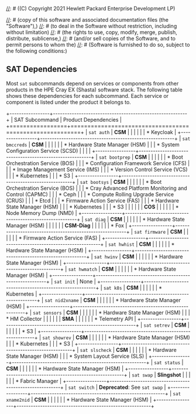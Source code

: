 [//]: # ((C) Copyright 2021 Hewlett Packard Enterprise Development LP)

[//]: # (Permission is hereby granted, free of charge, to any person obtaining a)
[//]: # (copy of this software and associated documentation files (the "Software"),)
[//]: # (to deal in the Software without restriction, including without limitation)
[//]: # (the rights to use, copy, modify, merge, publish, distribute, sublicense,)
[//]: # (and/or sell copies of the Software, and to permit persons to whom the)
[//]: # (Software is furnished to do so, subject to the following conditions:)

[//]: # (The above copyright notice and this permission notice shall be included)
[//]: # (in all copies or substantial portions of the Software.)

[//]: # (THE SOFTWARE IS PROVIDED "AS IS", WITHOUT WARRANTY OF ANY KIND, EXPRESS OR)
[//]: # (IMPLIED, INCLUDING BUT NOT LIMITED TO THE WARRANTIES OF MERCHANTABILITY,)
[//]: # (FITNESS FOR A PARTICULAR PURPOSE AND NONINFRINGEMENT. IN NO EVENT SHALL)
[//]: # (THE AUTHORS OR COPYRIGHT HOLDERS BE LIABLE FOR ANY CLAIM, DAMAGES OR)
[//]: # (OTHER LIABILITY, WHETHER IN AN ACTION OF CONTRACT, TORT OR OTHERWISE,)
[//]: # (ARISING FROM, OUT OF OR IN CONNECTION WITH THE SOFTWARE OR THE USE OR)
[//]: # (OTHER DEALINGS IN THE SOFTWARE.)

## SAT Dependencies

Most `sat` subcommands depend on services or components from other products in the
HPE Cray EX (Shasta) software stack. The following table shows these dependencies
for each subcommand. Each service or component is listed under the product it belongs to.

+-----------------+---------------------------------------------------------+
| SAT Subcommand  | Product Dependencies                                    |
+=================+=========================================================+
| `sat auth`      | **CSM**                                                 |
|                 |                                                         |
|                 | * Keycloak                                              |
+-----------------+---------------------------------------------------------+
| `sat bmccreds`  | **CSM**                                                 |
|                 |                                                         |
|                 | * Hardware State Manager (HSM)                          |
|                 | * System Configuration Service (SCSD)                   |
|                 |                                                         |
+-----------------+---------------------------------------------------------+
| `sat bootprep`  | **CSM**                                                 |
|                 |                                                         |
|                 | * Boot Orchestration Service (BOS)                      |
|                 | * Configuration Framework Service (CFS)                 |
|                 | * Image Management Service (IMS)                        |
|                 | * Version Control Service (VCS)                         |
|                 | * Kubernetes                                            |
|                 | * S3                                                    |
+-----------------+---------------------------------------------------------+
| `sat bootsys`   | **CSM**                                                 |
|                 |                                                         |
|                 | * Boot Orchestration Service (BOS)                      |
|                 | * Cray Advanced Platform Monitoring and Control (CAPMC) |
|                 | * Ceph                                                  |
|                 | * Compute Rolling Upgrade Service (CRUS)                |
|                 | * Etcd                                                  |
|                 | * Firmware Action Service (FAS)                         |
|                 | * Hardware State Manager (HSM)                          |
|                 | * Kubernetes                                            |
|                 | * S3                                                    |
|                 |                                                         |
|                 | **COS**                                                 |
|                 |                                                         |
|                 | * Node Memory Dump (NMD)                                |
+-----------------+---------------------------------------------------------+
| `sat diag`      | **CSM**                                                 |
|                 |                                                         |
|                 | * Hardware State Manager (HSM)                          |
|                 |                                                         |
|                 | **CSM-Diag**                                            |
|                 |                                                         |
|                 | * Fox                                                   |
+-----------------+---------------------------------------------------------+
| `sat firmware`  | **CSM**                                                 |
|                 |                                                         |
|                 | * Firmware Action Service (FAS)                         |
+-----------------+---------------------------------------------------------+
| `sat hwhist`    | **CSM**                                                 |
|                 |                                                         |
|                 | * Hardware State Manager (HSM)                          |
+-----------------+---------------------------------------------------------+
| `sat hwinv`     | **CSM**                                                 |
|                 |                                                         |
|                 | * Hardware State Manager (HSM)                          |
+-----------------+---------------------------------------------------------+
| `sat hwmatch`   | **CSM**                                                 |
|                 |                                                         |
|                 | * Hardware State Manager (HSM)                          |
+-----------------+---------------------------------------------------------+
| `sat init`      | None                                                    |
+-----------------+---------------------------------------------------------+
| `sat k8s`       | **CSM**                                                 |
|                 |                                                         |
|                 | * Kubernetes                                            |
+-----------------+---------------------------------------------------------+
| `sat nid2xname` | **CSM**                                                 |
|                 |                                                         |
|                 | * Hardware State Manager (HSM)                          |
+-----------------+---------------------------------------------------------+
| `sat sensors`   | **CSM**                                                 |
|                 |                                                         |
|                 | * Hardware State Manager (HSM)                          |
|                 | * HM Collector                                          |
|                 |                                                         |
|                 | **SMA**                                                 |
|                 |                                                         |
|                 | * Telemetry API                                         |
+-----------------+---------------------------------------------------------+
| `sat setrev`    | **CSM**                                                 |
|                 |                                                         |
|                 | * S3                                                    |
+-----------------+---------------------------------------------------------+
| `sat showrev`   | **CSM**                                                 |
|                 |                                                         |
|                 | * Hardware State Manager (HSM)                          |
|                 | * Kubernetes                                            |
|                 | * S3                                                    |
+-----------------+---------------------------------------------------------+
| `sat slscheck`  | **CSM**                                                 |
|                 |                                                         |
|                 | * Hardware State Manager (HSM)                          |
|                 | * System Layout Service (SLS)                           |
+-----------------+---------------------------------------------------------+
| `sat status`    | **CSM**                                                 |
|                 |                                                         |
|                 | * Hardware State Manager (HSM)                          |
+-----------------+---------------------------------------------------------+
| `sat swap`      | **Slingshot**                                           |
|                 |                                                         |
|                 | * Fabric Manager                                        |
+-----------------+---------------------------------------------------------+
| `sat switch`    | **Deprecated**: See `sat swap`                          |
+-----------------+---------------------------------------------------------+
| `sat xname2nid` | **CSM**                                                 |
|                 |                                                         |
|                 | * Hardware State Manager (HSM)                          |
+-----------------+---------------------------------------------------------+
